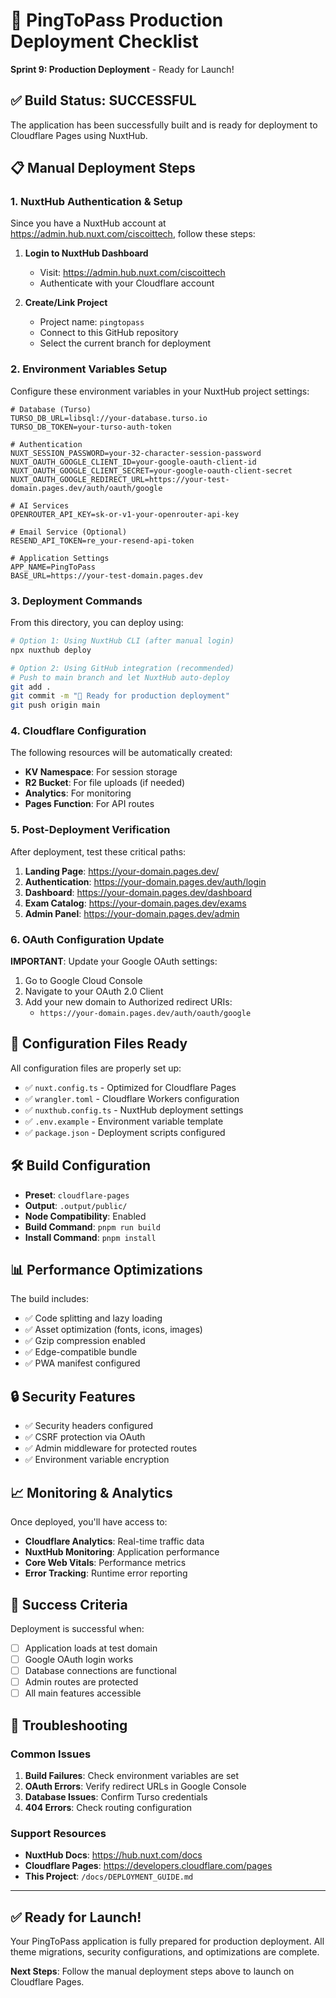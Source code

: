 # 🚀 PingToPass Production Deployment Checklist

**Sprint 9: Production Deployment** - Ready for Launch!

## ✅ Build Status: SUCCESSFUL

The application has been successfully built and is ready for deployment to Cloudflare Pages using NuxtHub.

## 📋 Manual Deployment Steps

### 1. NuxtHub Authentication & Setup

Since you have a NuxtHub account at https://admin.hub.nuxt.com/ciscoittech, follow these steps:

1. **Login to NuxtHub Dashboard**
   - Visit: https://admin.hub.nuxt.com/ciscoittech
   - Authenticate with your Cloudflare account

2. **Create/Link Project**
   - Project name: `pingtopass`
   - Connect to this GitHub repository
   - Select the current branch for deployment

### 2. Environment Variables Setup

Configure these environment variables in your NuxtHub project settings:

```env
# Database (Turso)
TURSO_DB_URL=libsql://your-database.turso.io
TURSO_DB_TOKEN=your-turso-auth-token

# Authentication
NUXT_SESSION_PASSWORD=your-32-character-session-password
NUXT_OAUTH_GOOGLE_CLIENT_ID=your-google-oauth-client-id
NUXT_OAUTH_GOOGLE_CLIENT_SECRET=your-google-oauth-client-secret
NUXT_OAUTH_GOOGLE_REDIRECT_URL=https://your-test-domain.pages.dev/auth/oauth/google

# AI Services
OPENROUTER_API_KEY=sk-or-v1-your-openrouter-api-key

# Email Service (Optional)
RESEND_API_TOKEN=re_your-resend-api-token

# Application Settings
APP_NAME=PingToPass
BASE_URL=https://your-test-domain.pages.dev
```

### 3. Deployment Commands

From this directory, you can deploy using:

```bash
# Option 1: Using NuxtHub CLI (after manual login)
npx nuxthub deploy

# Option 2: Using GitHub integration (recommended)
# Push to main branch and let NuxtHub auto-deploy
git add .
git commit -m "🚀 Ready for production deployment"
git push origin main
```

### 4. Cloudflare Configuration

The following resources will be automatically created:

- **KV Namespace**: For session storage
- **R2 Bucket**: For file uploads (if needed)
- **Analytics**: For monitoring
- **Pages Function**: For API routes

### 5. Post-Deployment Verification

After deployment, test these critical paths:

1. **Landing Page**: https://your-domain.pages.dev/
2. **Authentication**: https://your-domain.pages.dev/auth/login
3. **Dashboard**: https://your-domain.pages.dev/dashboard
4. **Exam Catalog**: https://your-domain.pages.dev/exams
5. **Admin Panel**: https://your-domain.pages.dev/admin

### 6. OAuth Configuration Update

**IMPORTANT**: Update your Google OAuth settings:

1. Go to Google Cloud Console
2. Navigate to your OAuth 2.0 Client
3. Add your new domain to Authorized redirect URIs:
   - `https://your-domain.pages.dev/auth/oauth/google`

## 🔧 Configuration Files Ready

All configuration files are properly set up:

- ✅ `nuxt.config.ts` - Optimized for Cloudflare Pages
- ✅ `wrangler.toml` - Cloudflare Workers configuration  
- ✅ `nuxthub.config.ts` - NuxtHub deployment settings
- ✅ `.env.example` - Environment variable template
- ✅ `package.json` - Deployment scripts configured

## 🛠️ Build Configuration

- **Preset**: `cloudflare-pages`
- **Output**: `.output/public/`
- **Node Compatibility**: Enabled
- **Build Command**: `pnpm run build`
- **Install Command**: `pnpm install`

## 📊 Performance Optimizations

The build includes:

- ✅ Code splitting and lazy loading
- ✅ Asset optimization (fonts, icons, images)
- ✅ Gzip compression enabled
- ✅ Edge-compatible bundle
- ✅ PWA manifest configured

## 🔒 Security Features

- ✅ Security headers configured
- ✅ CSRF protection via OAuth
- ✅ Admin middleware for protected routes
- ✅ Environment variable encryption

## 📈 Monitoring & Analytics

Once deployed, you'll have access to:

- **Cloudflare Analytics**: Real-time traffic data
- **NuxtHub Monitoring**: Application performance
- **Core Web Vitals**: Performance metrics
- **Error Tracking**: Runtime error reporting

## 🎯 Success Criteria

Deployment is successful when:

- [ ] Application loads at test domain
- [ ] Google OAuth login works
- [ ] Database connections are functional
- [ ] Admin routes are protected
- [ ] All main features accessible

## 🚨 Troubleshooting

### Common Issues

1. **Build Failures**: Check environment variables are set
2. **OAuth Errors**: Verify redirect URLs in Google Console
3. **Database Issues**: Confirm Turso credentials
4. **404 Errors**: Check routing configuration

### Support Resources

- **NuxtHub Docs**: https://hub.nuxt.com/docs
- **Cloudflare Pages**: https://developers.cloudflare.com/pages
- **This Project**: `/docs/DEPLOYMENT_GUIDE.md`

---

## ✅ Ready for Launch!

Your PingToPass application is fully prepared for production deployment. All theme migrations, security configurations, and optimizations are complete.

**Next Steps**: Follow the manual deployment steps above to launch on Cloudflare Pages.
